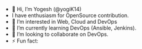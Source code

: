- 👋 Hi, I’m Yogesh (@yogiK14)
-    I have enthusiasm for OpenSource contribution.
- 👀 I’m interested in Web, Cloud and DevOps
- 🌱 I’m currently learning DevOps (Ansible, Jenkins).
- 💞️ I’m looking to collaborate on DevOps.
- ⚡ Fun fact: 

<!---
yogiK14/yogiK14 is a ✨ special ✨ repository because its `README.md` (this file) appears on your GitHub profile.
You can click the Preview link to take a look at your changes.
--->
